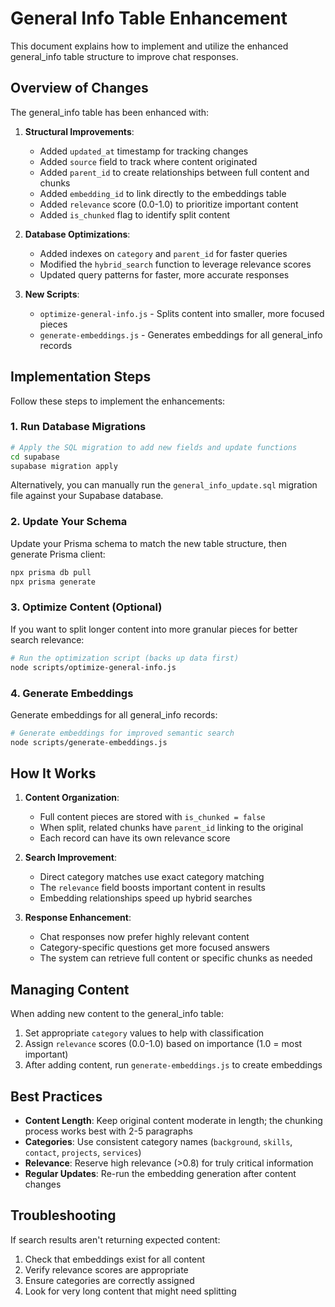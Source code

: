 # General Info Table Enhancement

This document explains how to implement and utilize the enhanced general_info table structure to improve chat responses.

## Overview of Changes

The general_info table has been enhanced with:

1. **Structural Improvements**:
   - Added `updated_at` timestamp for tracking changes
   - Added `source` field to track where content originated
   - Added `parent_id` to create relationships between full content and chunks
   - Added `embedding_id` to link directly to the embeddings table
   - Added `relevance` score (0.0-1.0) to prioritize important content
   - Added `is_chunked` flag to identify split content

2. **Database Optimizations**:
   - Added indexes on `category` and `parent_id` for faster queries
   - Modified the `hybrid_search` function to leverage relevance scores
   - Updated query patterns for faster, more accurate responses

3. **New Scripts**:
   - `optimize-general-info.js` - Splits content into smaller, more focused pieces
   - `generate-embeddings.js` - Generates embeddings for all general_info records

## Implementation Steps

Follow these steps to implement the enhancements:

### 1. Run Database Migrations

```bash
# Apply the SQL migration to add new fields and update functions
cd supabase
supabase migration apply
```

Alternatively, you can manually run the `general_info_update.sql` migration file against your Supabase database.

### 2. Update Your Schema

Update your Prisma schema to match the new table structure, then generate Prisma client:

```bash
npx prisma db pull
npx prisma generate
```

### 3. Optimize Content (Optional)

If you want to split longer content into more granular pieces for better search relevance:

```bash
# Run the optimization script (backs up data first)
node scripts/optimize-general-info.js
```

### 4. Generate Embeddings

Generate embeddings for all general_info records:

```bash
# Generate embeddings for improved semantic search
node scripts/generate-embeddings.js
```

## How It Works

1. **Content Organization**: 
   - Full content pieces are stored with `is_chunked = false`
   - When split, related chunks have `parent_id` linking to the original
   - Each record can have its own relevance score

2. **Search Improvement**:
   - Direct category matches use exact category matching
   - The `relevance` field boosts important content in results
   - Embedding relationships speed up hybrid searches

3. **Response Enhancement**:
   - Chat responses now prefer highly relevant content
   - Category-specific questions get more focused answers
   - The system can retrieve full content or specific chunks as needed

## Managing Content

When adding new content to the general_info table:

1. Set appropriate `category` values to help with classification
2. Assign `relevance` scores (0.0-1.0) based on importance (1.0 = most important)
3. After adding content, run `generate-embeddings.js` to create embeddings

## Best Practices

- **Content Length**: Keep original content moderate in length; the chunking process works best with 2-5 paragraphs
- **Categories**: Use consistent category names (`background`, `skills`, `contact`, `projects`, `services`)
- **Relevance**: Reserve high relevance (>0.8) for truly critical information
- **Regular Updates**: Re-run the embedding generation after content changes

## Troubleshooting

If search results aren't returning expected content:

1. Check that embeddings exist for all content
2. Verify relevance scores are appropriate
3. Ensure categories are correctly assigned
4. Look for very long content that might need splitting 